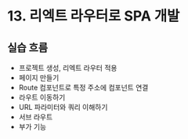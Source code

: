 # 13. 리엑트 라우터로 SPA 개발

## 실습 흐름

- 프로젝트 생성, 리엑트 라우터 적용
- 페이지 만들기
- Route 컴포넌트로 특정 주소에 컴포넌트 연결
- 라우트 이동하기
- URL 파라미터와 쿼리 이해하기
- 서브 라우트
- 부가 기능